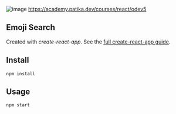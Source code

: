 ![image](https://user-images.githubusercontent.com/59191593/232283831-4e896177-df45-47d2-89af-2b1194b5f946.png)
https://academy.patika.dev/courses/react/odev5


Emoji Search
---

Created with *create-react-app*. See the [full create-react-app guide](https://github.com/facebookincubator/create-react-app/blob/master/packages/react-scripts/template/README.md).



Install
---

`npm install`



Usage
---

`npm start`
